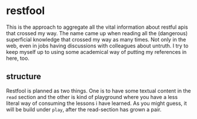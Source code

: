 # restfool

This is the approach to aggregate all the vital information about restful apis that crossed my way. The name came up when reading all the (dangerous) superficial knowledge that crossed my way as many times. Not only in the web, even in jobs having discussions with colleagues about untruth. I try to keep myself up to using some academical way of putting my references in here, too.

## structure
Restfool is planned as two things. One is to have some textual content in the `read` section and the other is kind of playground where you have a less literal way of consuming the lessons i have learned. As you might guess, it will be build under `play`, after the read-section has grown a pair.
